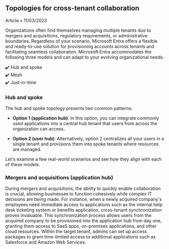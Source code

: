 ## Topologies for cross-tenant collaboration
Article • 11/03/2023

Organizations often find themselves managing multiple tenants due to mergers and acquisitions, regulatory requirements, or administrative boundaries. Regardless of your scenario, Microsoft Entra offers a flexible and ready-to-use solution for provisioning accounts across tenants and facilitating seamless collaboration. Microsoft Entra accommodates the following three models and can adapt to your evolving organizational needs.

✔️ Hub and spoke  
✔️ Mesh  
✔️ Just-in-time  

### Hub and spoke

The hub and spoke topology presents two common patterns:

- **Option 1 (application hub)**: In this option, you can integrate commonly used applications into a central hub tenant that users from across the organization can access.

- **Option 2 (user hub)**: Alternatively, option 2 centralizes all your users in a single tenant and provisions them into spoke tenants where resources are managed.

Let's examine a few real-world scenarios and see how they align with each of these models.

### Mergers and acquisitions (application hub)

During mergers and acquisitions, the ability to quickly enable collaboration is crucial, allowing businesses to function cohesively while complex IT decisions are being made. For instance, when a newly acquired company's employees need immediate access to applications such as the internal help desk ticketing system or benefits application, cross-tenant synchronization proves invaluable. This synchronization process allows users from the acquired company to be provisioned into the application hub from day one, granting them access to SaaS apps, on-premises applications, and other cloud resources. Within the target tenant, admins can set up access packages to grant time-limited access to additional applications such as Salesforce and Amazon Web Services.